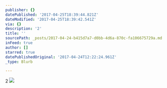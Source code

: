 ```yaml
---
publisher: {}
datePublished: '2017-04-25T18:39:44.821Z'
dateModified: '2017-04-25T18:39:42.541Z'
via: {}
description: '2'
title: ''
sourcePath: _posts/2017-04-24-b415d7a7-d0bb-4d6a-870c-fa106675729a.md
inFeed: true
author: []
starred: true
datePublishedOriginal: '2017-04-24T12:22:24.961Z'
_type: Blurb

---
```

2
![](https://the-grid-user-content.s3-us-west-2.amazonaws.com/46de4ccd-cbd0-4e15-b7ee-c11619575cf4.jpg)